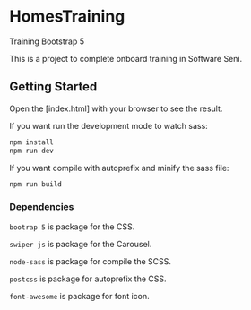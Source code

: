 # HomesTraining
 Training Bootstrap 5

This is a project to complete onboard training in Software Seni.

## Getting Started

Open the [index.html] with your browser to see the result.

If you want run the development mode to watch sass:

```bash
npm install
npm run dev
```

If you want compile with autoprefix and minify the sass file:

```bash
npm run build
```

### Dependencies
`bootrap 5` is package for the CSS.

`swiper js` is package for the Carousel.

`node-sass` is package for compile the SCSS.

`postcss` is package for autoprefix the CSS.

`font-awesome` is package for font icon.


